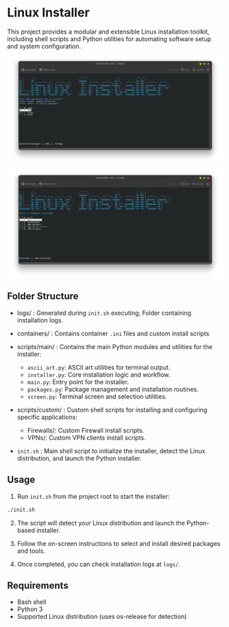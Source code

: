 # Linux Installer

This project provides a modular and extensible Linux installation toolkit, including shell scripts and Python utilities for automating software setup and system configuration.

![Preview](./assets/cli_preview.png)

![Preview](./assets/cli_preview_2.png)

## Folder Structure

- logs/ : Generated during `init.sh` executing; Folder containing installation logs.

- containers/ : Contains container `.ini` files and custom install scripts

- scripts/main/ : Contains the main Python modules and utilities for the installer:

  - `ascii_art.py`: ASCII art utilities for terminal output.
  - `installer.py`: Core installation logic and workflow.
  - `main.py`: Entry point for the installer.
  - `packages.py`: Package management and installation routines.
  - `screen.py`: Terminal screen and selection utilities.

- scripts/custom/ : Custom shell scripts for installing and configuring specific applications:

  - Firewalls/: Custom Firewall install scripts.
  - VPNs/: Custom VPN clients install scripts.

- `init.sh` : Main shell script to initialize the installer, detect the Linux distribution, and launch the Python installer.

## Usage

1. Run `init.sh` from the project root to start the installer:

```bash
./init.sh
```

2. The script will detect your Linux distribution and launch the Python-based installer.

3. Follow the on-screen instructions to select and install desired packages and tools.

4. Once completed, you can check installation logs at `logs/`.

## Requirements

- Bash shell
- Python 3
- Supported Linux distribution (uses os-release for detection)